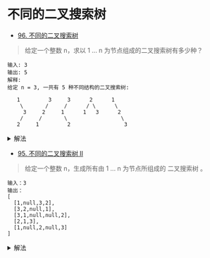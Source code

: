 # 不同的二叉搜索树
- [96. 不同的二叉搜索树](https://leetcode-cn.com/problems/unique-binary-search-trees/)
> 给定一个整数 n，求以 1 ... n 为节点组成的二叉搜索树有多少种？
```shell
输入: 3
输出: 5
解释:
给定 n = 3, 一共有 5 种不同结构的二叉搜索树:

   1         3     3      2      1
    \       /     /      / \      \
     3     2     1      1   3      2
    /     /       \                 \
   2     1         2                 3
```
<details>
    <summary>解法</summary>
    
```python
class Solution:
    def numTrees(self, n: int) -> int:
        dp = [0] * (n + 1)
        dp[0] = 1
        for i in range(1, n + 1):
            # j可以取到i， 左边 j - 1, 右边 i - j
            for j in range(1, i + 1):
                dp[i] += dp[j - 1] * dp[i - j]
        return dp[-1]
```
</details>











- [95. 不同的二叉搜索树 II](https://leetcode-cn.com/problems/unique-binary-search-trees-ii/)
> 给定一个整数 n，生成所有由 1 ... n 为节点所组成的 二叉搜索树 。
```shell
输入：3
输出：
[
  [1,null,3,2],
  [3,2,null,1],
  [3,1,null,null,2],
  [2,1,3],
  [1,null,2,null,3]
]
```

<details>
    <summary>解法</summary>
    
```python
# 记忆化递归, 对已成的二叉树cache, 加速后续搜索
class Solution:
    def generateTrees(self, n: int) -> List[TreeNode]:
        
        @functools.lru_cache(None)
        # 注意: 这里是闭区间 [start, end]
        def helper(start, end):
            tree = list()
            if start > end:
                tree.append(None)
            # 根节点
            for val in range(start, end + 1):
                # 左子树搜索
                for lo in helper(start, val - 1):
                    # 右子树搜索
                    for hi in helper(val + 1, end):
                        root = TreeNode(val)
                        root.left, root.right = lo, hi
                        tree.append(root)
            return tree
        
        return helper(1, n)
```
</details>
